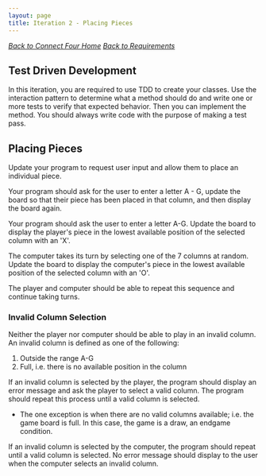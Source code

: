 ```yaml
---
layout: page
title: Iteration 2 - Placing Pieces
---
```


_[Back to Connect Four Home](./index)_
_[Back to Requirements](./requirements)_

## Test Driven Development

In this iteration, you are required to use TDD to create your classes. Use the interaction pattern to determine what a method should do and write one or more tests to verify that expected behavior. Then you can implement the method. You should always write code with the purpose of making a test pass.

## Placing Pieces

Update your program to request user input and allow them to place an individual piece.

Your program should ask for the user to enter a letter A - G, update the board so that their piece has been placed in that column, and then display the board again.

Your program should ask the user to enter a letter A-G.
Update the board to display the player's piece in the lowest available position of the selected column with an 'X'.

The computer takes its turn by selecting one of the 7 columns at random. Update the board to display the computer's piece in the lowest available position of the selected column with an 'O'.

The player and computer should be able to repeat this sequence and continue taking turns.

### Invalid Column Selection

Neither the player nor computer should be able to play in an invalid column. An invalid column is defined as one of the following:
1. Outside the range A-G
1. Full, i.e. there is no available position in the column

If an invalid column is selected by the player, the program should display an error message and ask the player to select a valid column. The program should repeat this process until a valid column is selected.
* The one exception is when there are no valid columns available; i.e. the game board is full. In this case, the game is a draw, an endgame condition.

If an invalid column is selected by the computer, the program should repeat until a valid column is selected. No error message should display to the user when the computer selects an invalid column.
